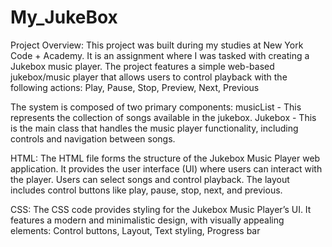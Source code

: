 # My_JukeBox
Project Overview:
This project was built during my studies at New York Code + Academy. It is an assignment where I was tasked with creating a Jukebox music player.
The project features a simple web-based jukebox/music player that allows users to control playback with the following actions: Play, Pause, Stop, Preview, Next, Previous

The system is composed of two primary components:
musicList - This represents the collection of songs available in the jukebox.
Jukebox - This is the main class that handles the music player functionality, including controls and navigation between songs.

HTML:
The HTML file forms the structure of the Jukebox Music Player web application. It provides the user interface (UI) where users can interact with the player. Users can select songs and control playback. The layout includes control buttons like play, pause, stop, next, and previous.

CSS:
The CSS code provides styling for the Jukebox Music Player’s UI. It features a modern and minimalistic design, with visually appealing elements: Control buttons, Layout, Text styling, Progress bar
